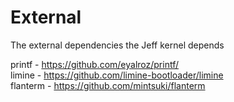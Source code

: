 # External

The external dependencies the Jeff kernel depends

printf - https://github.com/eyalroz/printf/<br>
limine - https://github.com/limine-bootloader/limine<br>
flanterm - https://github.com/mintsuki/flanterm<br>